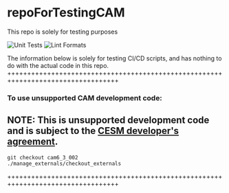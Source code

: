 # repoForTestingCAM
This repo is solely for testing purposes

![Unit Tests](https://github.com/NCAR/repoForTestingCAM/actions/workflows/unit_tests.yaml/badge.svg)
![Lint Formats](https://github.com/NCAR/repoForTestingCAM/actions/workflows/lint_format.yaml/badge.svg)

The information below is solely for testing CI/CD scripts, and has nothing to do with the actual code in this repo.
++++++++++++++++++++++++++++++++++++++++++++++++++++++++++++++++++++++++++++++++++


### To use unsupported CAM **development** code:

## NOTE: This is **unsupported** development code and is subject to the [CESM developer's agreement](http://www.cgd.ucar.edu/cseg/development-code.html).
<!-- First line of CAM-dev tag code -->
```
git checkout cam6_3_002
./manage_externals/checkout_externals
```
<!-- Last line of CAM-dev tag code -->
++++++++++++++++++++++++++++++++++++++++++++++++++++++++++++++++++++++++++++++++++
